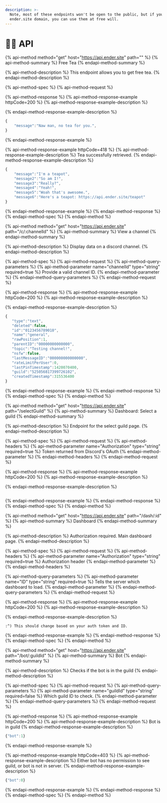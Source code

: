 ```yaml
---
description: >-
  Note, most of these endpoints won't be open to the public, but if you own the
  ender.site domain, you can use them at free will.
---
```


# 👨‍💻 API

{% api-method method="get" host="https://api.ender.site" path="" %}
{% api-method-summary %}
Free Tea
{% endapi-method-summary %}

{% api-method-description %}
This endpoint allows you to get free tea.
{% endapi-method-description %}

{% api-method-spec %}
{% api-method-request %}

{% api-method-response %}
{% api-method-response-example httpCode=200 %}
{% api-method-response-example-description %}

{% endapi-method-response-example-description %}

```javascript
{
    "message":"Naw man, no tea for you.",
}
```
{% endapi-method-response-example %}

{% api-method-response-example httpCode=418 %}
{% api-method-response-example-description %}
Tea successfully retrieved.
{% endapi-method-response-example-description %}

```javascript
{
    "message":"I'm a teapot",
    "message2":"So am I!",
    "message3":"Really?",
    "message4":"Yeah!",
    "message5":"Woah that's awesome.",
    "message6":"Here's a teapot: https://api.ender.site/teapot"
}
```
{% endapi-method-response-example %}
{% endapi-method-response %}
{% endapi-method-spec %}
{% endapi-method %}

{% api-method method="get" host="https://api.ender.site" path="/c/:channelId" %}
{% api-method-summary %}
View a channel
{% endapi-method-summary %}

{% api-method-description %}
Display data on a discord channel.
{% endapi-method-description %}

{% api-method-spec %}
{% api-method-request %}
{% api-method-query-parameters %}
{% api-method-parameter name="channelId" type="string" required=true %}
Provide a valid channel ID.
{% endapi-method-parameter %}
{% endapi-method-query-parameters %}
{% endapi-method-request %}

{% api-method-response %}
{% api-method-response-example httpCode=200 %}
{% api-method-response-example-description %}

{% endapi-method-response-example-description %}

```javascript
{
   "type":"text",
   "deleted":false,
   "id":"0123456789010",
   "name":"general",
   "rawPosition":1,
   "parentID":"00000000000000",
   "topic":"Testing channel!",
   "nsfw":false,
   "lastMessageID":"000000000000000",
   "rateLimitPerUser":0,
   "lastPinTimestamp":1420070400,
   "guild":"525056817399726102",
   "createdTimestamp":315536400
}
```
{% endapi-method-response-example %}
{% endapi-method-response %}
{% endapi-method-spec %}
{% endapi-method %}

{% api-method method="get" host="https://api.ender.site" path="/selectGuild" %}
{% api-method-summary %}
Dashboard: Select a guild
{% endapi-method-summary %}

{% api-method-description %}
Endpoint for the select guild page.
{% endapi-method-description %}

{% api-method-spec %}
{% api-method-request %}
{% api-method-headers %}
{% api-method-parameter name="Authorization" type="string" required=true %}
Token returned from Discord's OAuth
{% endapi-method-parameter %}
{% endapi-method-headers %}
{% endapi-method-request %}

{% api-method-response %}
{% api-method-response-example httpCode=200 %}
{% api-method-response-example-description %}

{% endapi-method-response-example-description %}

```

```
{% endapi-method-response-example %}
{% endapi-method-response %}
{% endapi-method-spec %}
{% endapi-method %}

{% api-method method="get" host="https://api.ender.site" path="/dash/:id" %}
{% api-method-summary %}
Dashboard
{% endapi-method-summary %}

{% api-method-description %}
Authorization required. Main dashboard page.
{% endapi-method-description %}

{% api-method-spec %}
{% api-method-request %}
{% api-method-headers %}
{% api-method-parameter name="Authorization" type="string" required=true %}
Authorization header
{% endapi-method-parameter %}
{% endapi-method-headers %}

{% api-method-query-parameters %}
{% api-method-parameter name="ID" type="string" required=true %}
Tells the server which dashboard to load.
{% endapi-method-parameter %}
{% endapi-method-query-parameters %}
{% endapi-method-request %}

{% api-method-response %}
{% api-method-response-example httpCode=200 %}
{% api-method-response-example-description %}

{% endapi-method-response-example-description %}

```
:^) This should change based on your auth token and ID.
```
{% endapi-method-response-example %}
{% endapi-method-response %}
{% endapi-method-spec %}
{% endapi-method %}

{% api-method method="get" host="https://api.ender.site" path="/bot/:guildId" %}
{% api-method-summary %}
Bot
{% endapi-method-summary %}

{% api-method-description %}
Checks if the bot is in the guild
{% endapi-method-description %}

{% api-method-spec %}
{% api-method-request %}
{% api-method-query-parameters %}
{% api-method-parameter name="guildId" type="string" required=false %}
Which guild ID to check.
{% endapi-method-parameter %}
{% endapi-method-query-parameters %}
{% endapi-method-request %}

{% api-method-response %}
{% api-method-response-example httpCode=200 %}
{% api-method-response-example-description %}
Bot is in guild
{% endapi-method-response-example-description %}

```javascript
{"bot":1}
```
{% endapi-method-response-example %}

{% api-method-response-example httpCode=403 %}
{% api-method-response-example-description %}
Either bot has no permission to see guild, or bot is not in server.
{% endapi-method-response-example-description %}

```javascript
{"bot":0}
```
{% endapi-method-response-example %}
{% endapi-method-response %}
{% endapi-method-spec %}
{% endapi-method %}

